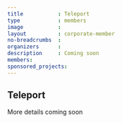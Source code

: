 ```yaml
---
title           : Teleport
type            : members
image           :
layout          : corporate-member
no-breadcrumbs  :
organizers      :
description     : Coming soon
members:
sponsored_projects:
---
```


## Teleport

More details coming soon